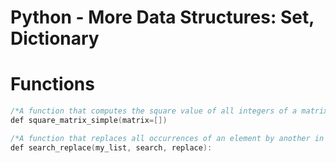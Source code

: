 # Python - More Data Structures: Set, Dictionary


# Functions

```c
/*A function that computes the square value of all integers of a matrix.*/
def square_matrix_simple(matrix=[])
```

```c
/*A function that replaces all occurrences of an element by another in a new list.*/
def search_replace(my_list, search, replace):
```
